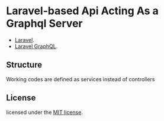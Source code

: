 # Laravel-based Api Acting As a Graphql Server

- [Laravel](https://github.com/laravel/laravel).
- [Laravel GraphQL](https://github.com/Folkloreatelier/laravel-graphql).

## Structure
Working codes are defined as services instead of controllers

## License
licensed under the [MIT license](https://opensource.org/licenses/MIT).
